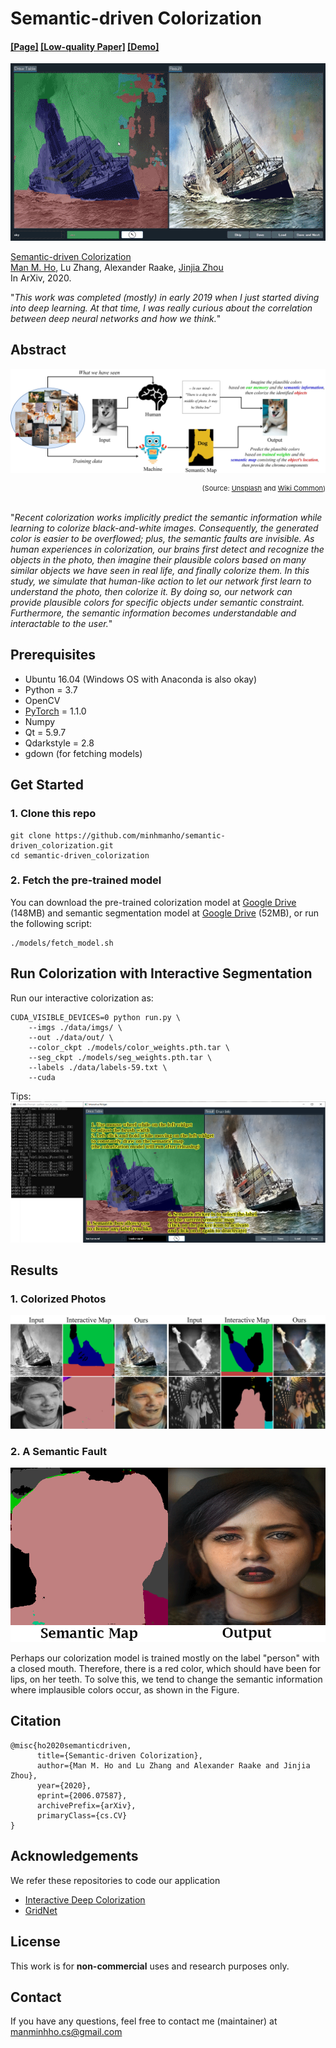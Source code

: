 # Semantic-driven Colorization

#### [[Page]](https://minhmanho.github.io/semantic-driven_colorization/) [[Low-quality Paper]](https://arxiv.org/pdf/2006.07587.pdf) [[Demo]](https://drive.google.com/file/d/1SgGorxoZHxawSsP7II23Y5ENjLXXrMIm/view)

![Alt Text](docs/imgs/intro_50.gif)

[Semantic-driven Colorization](https://arxiv.org/abs/2006.07587) <br>
[Man M. Ho](https://minhmanho.github.io/), Lu Zhang, Alexander Raake, [Jinjia Zhou](https://www.zhou-lab.info/jinjia-zhou)<br>
In ArXiv, 2020.
<br>

"_This work was completed (mostly) in early 2019 when I just started diving into deep learning. At that time, I was really curious about the correlation between deep neural networks and how we think._"

##  Abstract

![Alt Text](docs/imgs/concept.jpg)
<div align="right" style="font-size:11px"> (Source:  <a href="https://unsplash.com/">Unsplash</a> and <a href="https://commons.wikimedia.org/wiki/File:Robot-clip-art-book-covers-feJCV3-clipart.png">Wiki Common</a>) </div>
<br>

"*Recent colorization works implicitly predict the semantic information while learning to colorize black-and-white images. Consequently, the generated color is easier to be overflowed; plus, the semantic faults are invisible. As human experiences in colorization, our brains first detect and recognize the objects in the photo, then imagine their plausible colors based on many similar objects we have seen in real life, and finally colorize them. In this study, we simulate that human-like action to let our network first learn to understand the photo, then colorize it. By doing so, our network can provide plausible colors for specific objects under semantic constraint. Furthermore, the semantic information becomes understandable and interactable to the user.*"

## Prerequisites

- Ubuntu 16.04 (Windows OS with Anaconda is also okay)
- Python = 3.7
- OpenCV
- [PyTorch](https://pytorch.org/) = 1.1.0
- Numpy
- Qt = 5.9.7
- Qdarkstyle = 2.8
- gdown (for fetching models)

## Get Started

### 1. Clone this repo

```
git clone https://github.com/minhmanho/semantic-driven_colorization.git
cd semantic-driven_colorization
```

### 2. Fetch the pre-trained model

You can download the pre-trained colorization model at [Google Drive](https://drive.google.com/file/d/1uBQ1AkfD26Dib4B5bI0BHGoNGlNp8iPk/view?usp=sharing) (148MB) and semantic segmentation model at [Google Drive](https://drive.google.com/file/d/1J9Xdc9gZPAEAy0QhW1Umv-rbmutWKoTC/view?usp=sharing) (52MB), or run the following script:

```
./models/fetch_model.sh
```

## Run Colorization with Interactive Segmentation

Run our interactive colorization as:

```
CUDA_VISIBLE_DEVICES=0 python run.py \
    --imgs ./data/imgs/ \
    --out ./data/out/ \
    --color_ckpt ./models/color_weights.pth.tar \
    --seg_ckpt ./models/seg_weights.pth.tar \
    --labels ./data/labels-59.txt \
    --cuda
```

Tips:
![Alt Text](docs/imgs/tips.png)

## Results
### 1. Colorized Photos
![Alt Text](docs/imgs/result.jpg)
### 2. A Semantic Fault
![Alt Text](docs/imgs/fault.gif)

Perhaps our colorization model is trained mostly on the label "person" with a closed mouth. Therefore, there is a red color, which should have been for lips, on her teeth. To solve this, we tend to change the semantic information where implausible colors occur, as shown in the Figure.

## Citation

```
@misc{ho2020semanticdriven,
      title={Semantic-driven Colorization}, 
      author={Man M. Ho and Lu Zhang and Alexander Raake and Jinjia Zhou},
      year={2020},
      eprint={2006.07587},
      archivePrefix={arXiv},
      primaryClass={cs.CV}
}
```

## Acknowledgements

We refer these repositories to code our application
+ [Interactive Deep Colorization](https://github.com/junyanz/interactive-deep-colorization)
+ [GridNet](https://github.com/Hv0nnus/GridNet)

## License

This work is for **non-commercial** uses and research purposes only.

## Contact

If you have any questions, feel free to contact me (maintainer) at [manminhho.cs@gmail.com](mailto:manminhho.cs@gmail.com)

